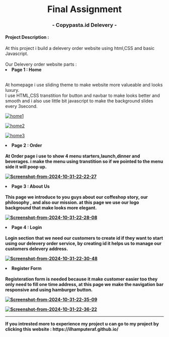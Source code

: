 
<center><h1>Final Assignment</h1></center>
<center><h3>- Copypasta.id Delevery -</h3></center>

<h4>Project Description :</h4>
At this project i build a delevery order website using html,CSS and basic Javascript.<br>
<br>
Our Delevery order website parts :

<br>
<li><b>Page 1 : Home</b></li>
<br>

At homepage i use sliding theme to make website more valueable and looks luxury.<br>
I use HTML,CSS transtition for button and navbar to make looks better and smooth and i also use little bit javascript to make the background slides every 3second.

<a href="https://ibb.co.com/NgvsT29"><img src="https://i.ibb.co.com/4wq71R8/home1.png" alt="home1" border="0"></a>

<a href="https://ibb.co.com/0hys4b0"><img src="https://i.ibb.co.com/RzTjrwX/home2.png" alt="home2" border="0"></a>

<a href="https://ibb.co.com/sHpSbSK"><img src="https://i.ibb.co.com/SrDT5Tt/home3.png" alt="home3" border="0"></a>


<li><b>Page 2 : Order<b></li>
<br>
At Order page i use to show 4 menu starters,launch,dinner and beverages. i make the menu using transtition so if we pointed to the menu side it will poop up.

<a href="https://ibb.co.com/6tFbGzW"><img src="https://i.ibb.co.com/s1qQcnV/Screenshot-from-2024-10-31-22-22-27.png" alt="Screenshot-from-2024-10-31-22-22-27" border="0"></a>
<br>

<li><b>Page 3 : About Us</b></li>
<br>
This page we introduce to you guys about our coffeshop story, our philosophy , and also our mission. at this page we use our logo background that make looks more elegant.

<a href="https://ibb.co.com/SfGByvz"><img src="https://i.ibb.co.com/fDLHF0s/Screenshot-from-2024-10-31-22-28-08.png" alt="Screenshot-from-2024-10-31-22-28-08" border="0"></a>

<li><b>Page 4 : Login </b></li>
<br>
Login section that we need our customers to create id if they want to start using our delevery order service, by creating id it helps us to manage our customers delevery address.

<a href="https://ibb.co.com/gMwQ3Jk"><img src="https://i.ibb.co.com/Y78J3hH/Screenshot-from-2024-10-31-22-30-48.png" alt="Screenshot-from-2024-10-31-22-30-48" border="0"></a>

<li><b>Register Form</b></li>
<br>
Registeration form is needed because it make customer easier too they only need to fill one time address, at this page we make the navigation bar responsive and using hamburger button.

<a href="https://ibb.co.com/vxT4zj9"><img src="https://i.ibb.co.com/991HYrP/Screenshot-from-2024-10-31-22-35-09.png" alt="Screenshot-from-2024-10-31-22-35-09" border="0"></a>

<a href="https://imgbb.com/"><img src="https://i.ibb.co.com/7WQ06F1/Screenshot-from-2024-10-31-22-36-22.png" alt="Screenshot-from-2024-10-31-22-36-22" border="0"></a>
<hr>
If you intrested more to experience my project u can go to my project by clicking this website : https://ilhamputeraf.github.io/
